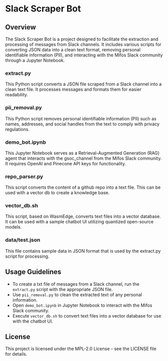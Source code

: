 # Slack Scraper Bot

## Overview
The Slack Scraper Bot is a project designed to facilitate the extraction and processing of messages from Slack channels. It includes various scripts for converting JSON data into a clean text format, removing personal identifiable information (PII), and interacting with the Mifos Slack community through a Jupyter Notebook.

### extract.py
This Python script converts a JSON file scraped from a Slack channel into a clean text file. It processes messages and formats them for easier readability.

### pii_removal.py
This Python script removes personal identifiable information (PII) such as names, addresses, and social handles from the text to comply with privacy regulations.

### demo_bot.ipynb
This Jupyter Notebook serves as a Retrieval-Augmented Generation (RAG) agent that interacts with the gsoc_channel from the Mifos Slack community. It requires OpenAI and Pinecone API keys for functionality.

### repo_parser.py
This script converts the content of a github repo into a text file. This can be used with a vector db to create a knowledge base.

### vector_db.sh
This script, based on WasmEdge, converts text files into a vector database. It can be used with a sample chatbot UI utilizing quantized open-source models.

### data/test.json
This file contains sample data in JSON format that is used by the extract.py script for processing.


## Usage Guidelines
- To create a txt file of messages from a Slack channel, run the `extract.py` script with the appropriate JSON file.
- Use `pii_removal.py` to clean the extracted text of any personal information.
- Open `demo_bot.ipynb` in Jupyter Notebook to interact with the Mifos Slack community.
- Execute `vector_db.sh` to convert text files into a vector database for use with the chatbot UI.

## License
This project is licensed under the MPL-2.0 License - see the LICENSE file for details.